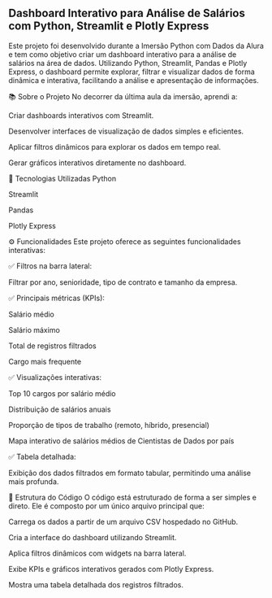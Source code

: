 ## Dashboard Interativo para Análise de Salários com Python, Streamlit e Plotly Express
Este projeto foi desenvolvido durante a Imersão Python com Dados da Alura e tem como objetivo criar um dashboard interativo para a análise de salários na área de dados. Utilizando Python, Streamlit, Pandas e Plotly Express, o dashboard permite explorar, filtrar e visualizar dados de forma dinâmica e interativa, facilitando a análise e apresentação de informações.

📚 Sobre o Projeto
No decorrer da última aula da imersão, aprendi a:

Criar dashboards interativos com Streamlit.

Desenvolver interfaces de visualização de dados simples e eficientes.

Aplicar filtros dinâmicos para explorar os dados em tempo real.

Gerar gráficos interativos diretamente no dashboard.

🚀 Tecnologias Utilizadas
Python

Streamlit

Pandas

Plotly Express

⚙️ Funcionalidades
Este projeto oferece as seguintes funcionalidades interativas:

✅ Filtros na barra lateral:

Filtrar por ano, senioridade, tipo de contrato e tamanho da empresa.

✅ Principais métricas (KPIs):

Salário médio

Salário máximo

Total de registros filtrados

Cargo mais frequente

✅ Visualizações interativas:

Top 10 cargos por salário médio

Distribuição de salários anuais

Proporção de tipos de trabalho (remoto, híbrido, presencial)

Mapa interativo de salários médios de Cientistas de Dados por país

✅ Tabela detalhada:

Exibição dos dados filtrados em formato tabular, permitindo uma análise mais profunda.

📂 Estrutura do Código
O código está estruturado de forma a ser simples e direto. Ele é composto por um único arquivo principal que:

Carrega os dados a partir de um arquivo CSV hospedado no GitHub.

Cria a interface do dashboard utilizando Streamlit.

Aplica filtros dinâmicos com widgets na barra lateral.

Exibe KPIs e gráficos interativos gerados com Plotly Express.

Mostra uma tabela detalhada dos registros filtrados.
